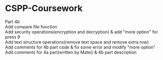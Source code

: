 # CSPP-Coursework
Part 4b  
Add compare file function  
Add security operations(encryption and decryption) & add "more option" for press 9  
Add text structure operations(remove text space and remove extra row)  
Add comments for 4b part code & fix some error and modify "more option"
Add comments for 4a part(written by Matei) & 4b part description
